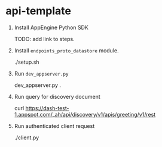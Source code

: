 # api-template


1. Install AppEngine Python SDK

    TODO: add link to steps.

2. Install `endpoints_proto_datastore` module.

    ./setup.sh

3. Run `dev_appserver.py`

    dev_appserver.py .

4. Run query for discovery document

    curl https://dash-test-1.appspot.com/_ah/api/discovery/v1/apis/greeting/v1/rest

5. Run authenticated client request

    ./client.py
